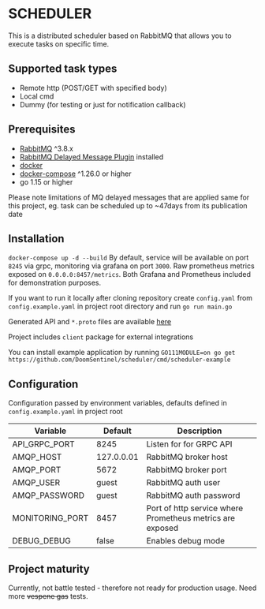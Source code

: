 # SCHEDULER

This is a distributed scheduler based on RabbitMQ that allows you to execute 
tasks on specific time.

## Supported task types
- Remote http (POST/GET with specified body)
- Local cmd
- Dummy (for testing or just for notification callback)

## Prerequisites
- [RabbitMQ](https://www.rabbitmq.com/#getstarted) ^3.8.x
- [RabbitMQ Delayed Message Plugin](https://github.com/rabbitmq/rabbitmq-delayed-message-exchange) installed
- [docker](https://www.docker.com/get-started)
- [docker-compose](https://docs.docker.com/compose/install/) ^1.26.0 or higher
- go 1.15 or higher

Please note limitations of MQ delayed messages that are applied same for this project, eg. task
can be scheduled up to ~47days from its publication date

## Installation

``
docker-compose up -d --build
``
By default, service will be available on port ``8245`` via grpc, monitoring via 
grafana on port ``3000``.
Raw prometheus metrics exposed on ``0.0.0.0:8457/metrics``.
Both Grafana and Prometheus included for demonstration purposes. 

If you want to run it locally after cloning repository create ``config.yaml`` 
from ``config.example.yaml``  in project root directory and run ``go run main.go``

Generated API and ``*.proto`` files are available [here](https://github.com/DoomSentinel/scheduler-api)

Project includes ``client`` package for external integrations 

You can install example application by running
``GO111MODULE=on go get https://github.com/DoomSentinel/scheduler/cmd/scheduler-example``

## Configuration

Configuration passed by environment variables, defaults defined in ``config.example.yaml`` 
in project root

|Variable|Default|Description|
| --- | --- | --- |
| API_GRPC_PORT | 8245 | Listen for for GRPC API |
| AMQP_HOST | 127.0.0.01 | RabbitMQ broker host |
| AMQP_PORT | 5672 | RabbitMQ broker port |
| AMQP_USER | guest | RabbitMQ auth user |
| AMQP_PASSWORD | guest | RabbitMQ auth password |
| MONITORING_PORT | 8457 | Port of http service where Prometheus metrics are exposed |
| DEBUG_DEBUG | false | Enables debug mode |

## Project maturity

Currently, not battle tested - therefore not ready for production usage. 
Need more ~~vespene gas~~ tests.
